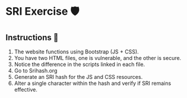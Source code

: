 
# SRI Exercise  🛡️

## Instructions 📝

1. The website functions using Bootstrap (JS + CSS).
2. You have two HTML files, one is vulnerable, and the other is secure.
3. Notice the difference in the scripts linked in each file.
4. Go to Srihash.org
5. Generate an SRI hash for the JS and CSS resources.
6. Alter a single character within the hash and verify if SRI remains effective.
